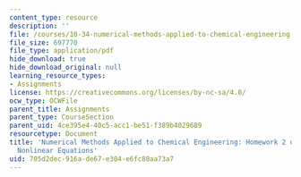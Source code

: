 ```yaml
---
content_type: resource
description: ''
file: /courses/10-34-numerical-methods-applied-to-chemical-engineering-fall-2015/705d2dec916ade67e304e6fc80aa73a7_MIT10_34F15_Homework2_v4.pdf
file_size: 697770
file_type: application/pdf
hide_download: true
hide_download_original: null
learning_resource_types:
- Assignments
license: https://creativecommons.org/licenses/by-nc-sa/4.0/
ocw_type: OCWFile
parent_title: Assignments
parent_type: CourseSection
parent_uid: 4ce395e4-40c5-acc1-be51-f389b4029689
resourcetype: Document
title: 'Numerical Methods Applied to Chemical Engineering: Homework 2 on Systems of
  Nonlinear Equations'
uid: 705d2dec-916a-de67-e304-e6fc80aa73a7
---
```

